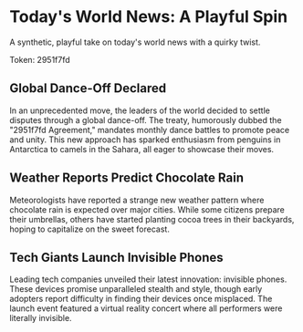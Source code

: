 # Today's World News: A Playful Spin

A synthetic, playful take on today's world news with a quirky twist.

Token: 2951f7fd

## Global Dance-Off Declared

In an unprecedented move, the leaders of the world decided to settle disputes through a global dance-off. The treaty, humorously dubbed the "2951f7fd Agreement," mandates monthly dance battles to promote peace and unity. This new approach has sparked enthusiasm from penguins in Antarctica to camels in the Sahara, all eager to showcase their moves.

## Weather Reports Predict Chocolate Rain

Meteorologists have reported a strange new weather pattern where chocolate rain is expected over major cities. While some citizens prepare their umbrellas, others have started planting cocoa trees in their backyards, hoping to capitalize on the sweet forecast.

## Tech Giants Launch Invisible Phones

Leading tech companies unveiled their latest innovation: invisible phones. These devices promise unparalleled stealth and style, though early adopters report difficulty in finding their devices once misplaced. The launch event featured a virtual reality concert where all performers were literally invisible.